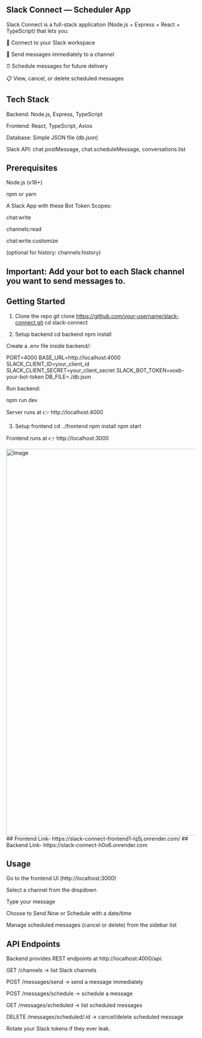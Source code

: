 ## Slack Connect — Scheduler App

Slack Connect is a full-stack application (Node.js + Express + React + TypeScript) that lets you:

🔑 Connect to your Slack workspace

💬 Send messages immediately to a channel

⏰ Schedule messages for future delivery

📋 View, cancel, or delete scheduled messages

## Tech Stack

Backend: Node.js, Express, TypeScript

Frontend: React, TypeScript, Axios

Database: Simple JSON file (db.json)

Slack API: chat.postMessage, chat.scheduleMessage, conversations.list

## Prerequisites

Node.js
 (v18+)

npm or yarn

A Slack App
 with these Bot Token Scopes:

chat:write

channels:read

chat:write.customize

(optional for history: channels:history)

## Important: Add your bot to each Slack channel you want to send messages to.

## Getting Started
1. Clone the repo
git clone https://github.com/your-username/slack-connect.git
cd slack-connect

2. Setup backend
cd backend
npm install


Create a .env file inside backend/:

PORT=4000
BASE_URL=http://localhost:4000
SLACK_CLIENT_ID=your_client_id
SLACK_CLIENT_SECRET=your_client_secret
SLACK_BOT_TOKEN=xoxb-your-bot-token
DB_FILE=./db.json


Run backend:

npm run dev


Server runs at 👉 http://localhost:4000

3. Setup frontend
cd ../frontend
npm install
npm start


Frontend runs at 👉 http://localhost:3000

<img width="1909" height="1026" alt="Image" src="https://github.com/user-attachments/assets/ac39f71b-58db-4de5-b7c2-c86cdacb3603" />
## Frontend Link- https://slack-connect-frontend1-lq5j.onrender.com/
## Backend Link- https://slack-connect-h0o6.onrender.com

## Usage

Go to the frontend UI (http://localhost:3000)

Select a channel from the dropdown

Type your message

Choose to Send Now or Schedule with a date/time

Manage scheduled messages (cancel or delete) from the sidebar list

## API Endpoints

Backend provides REST endpoints at http://localhost:4000/api:

GET /channels → list Slack channels

POST /messages/send → send a message immediately

POST /messages/schedule → schedule a message

GET /messages/scheduled → list scheduled messages

DELETE /messages/scheduled/:id → cancel/delete scheduled message


Rotate your Slack tokens if they ever leak.
